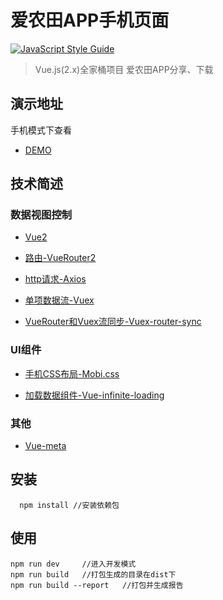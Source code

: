 # 爱农田APP手机页面

[![JavaScript Style Guide](https://img.shields.io/badge/code_style-standard-brightgreen.svg)](https://standardjs.com)

> Vue.js(2.x)全家桶项目 爱农田APP分享、下载

## 演示地址

手机模式下查看
-	[DEMO](http://peifeifarmer.qmant.com/share/index.html#/article/255)

## 技术简述

### 数据视图控制

-	[Vue2](http://cn.vuejs.org/guide/)

-	[路由-VueRouter2](http://router.vuejs.org/zh-cn/index.html)

-	[http请求-Axios](https://github.com/mzabriskie/axios)

-	[单项数据流-Vuex](http://vuex.vuejs.org/zh-cn/index.html)

-	[VueRouter和Vuex流同步-Vuex-router-sync](https://github.com/vuejs/vuex-router-sync)

### UI组件

-	[手机CSS布局-Mobi.css](http://v1.getmobicss.com/zh-cn/docs/)

-	[加载数据组件-Vue-infinite-loading](https://peachscript.github.io/vue-infinite-loading/#!/slots)

### 其他

-	[Vue-meta](https://github.com/declandewet/vue-meta)

## 安装
```
  npm install //安装依赖包
```

## 使用
```
npm run dev     //进入开发模式
npm run build   //打包生成的目录在dist下
npm run build --report   //打包并生成报告
```